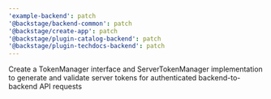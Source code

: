 ```yaml
---
'example-backend': patch
'@backstage/backend-common': patch
'@backstage/create-app': patch
'@backstage/plugin-catalog-backend': patch
'@backstage/plugin-techdocs-backend': patch
---
```


Create a TokenManager interface and ServerTokenManager implementation to generate and validate server tokens for authenticated backend-to-backend API requests
